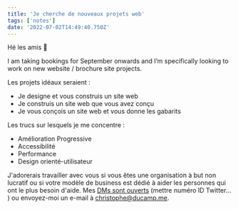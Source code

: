 ```yaml
---
title: 'Je cherche de nouveaux projets web'
tags: ['notes'] 
date: '2022-07-02T14:49:40.750Z'
---
```

Hé les amis 👋 

I am taking bookings for September onwards and I’m specifically looking to work on new website / brochure site projects. 

Les projets idéaux seraient : 

- Je designe et vous construis un site web 
- Je construis un site web que vous avez conçu
- Je vous conçois un site web et vous donne les gabarits

Les trucs sur lesquels je me concentre :

- Amélioration Progressive
- Accessibilité
- Performance 
- Design orienté-utilisateur

J'adorerais travailler avec vous si vous êtes une organisation à but non lucratif ou si votre modèle de business est dédié à aider les personnes qui ont le plus besoin d'aide. Mes [DMs sont ouverts](https://twitter.com/messages/compose?recipient_id=xxxxx) (mettre numéro ID Twitter... ) ou envoyez-moi un e-mail à [christophe@ducamp.me](mailto:christophe@ducamp.me).
